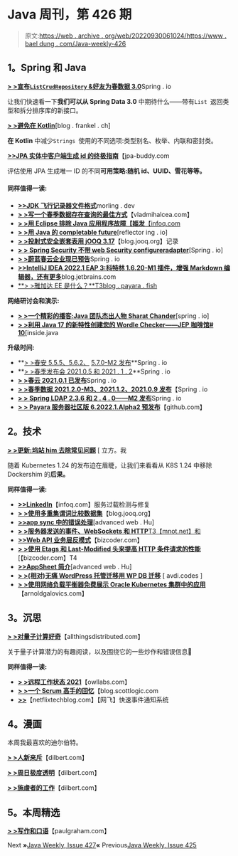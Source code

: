 # Java 周刊，第 426 期

> 原文:[https://web . archive . org/web/20220930061024/https://www . bael dung . com/Java-weekly-426](https://web.archive.org/web/20220930061024/https://www.baeldung.com/java-weekly-426)

## **1。Spring 和 Java**

[**> >宣布`ListCrudRepository` &好友为春数据 3.0**](https://web.archive.org/web/20220524065138/https://spring.io/blog/2022/02/22/announcing-listcrudrepository-friends-for-spring-data-3-0)Spring . io

让我们快速看一下**我们可以从 Spring Data 3.0** 中期待什么——带有`List `返回类型和拆分排序库的新接口。

[**> >避免在 Kotlin**](https://web.archive.org/web/20220524065138/https://blog.frankel.ch/avoid-stringly-typed-kotlin/)[blog . frankel . ch]

**在 Kotlin** 中减少`Strings `使用的不同选项:类型别名、枚举、内联和密封类。

[**>>JPA 实体中客户端生成 id 的终极指南**](https://web.archive.org/web/20220524065138/https://www.jpa-buddy.com/blog/the-ultimate-guide-on-client/)【jpa-buddy.com

评估使用 JPA 生成唯一 ID 的不同**可用策略:随机 id、UUID、雪花等等。**

#### **同样值得一读:**

*   [**>>JDK 飞行记录器文件格式**](https://web.archive.org/web/20220524065138/https://www.morling.dev/blog/jdk-flight-recorder-file-format/)morling . dev
*   [**> >写一个春季数据存在查询的最佳方式**](https://web.archive.org/web/20220524065138/https://vladmihalcea.com/spring-data-exists-query/)【vladmihalcea.com】
*   [**> >用 Eclipse 排除 Java 应用程序故障【姬发**【infoq.com](https://web.archive.org/web/20220524065138/https://www.infoq.com/news/2022/02/eclipse-jifa/)
*   [**> >用 Java 的 completable future**](https://web.archive.org/web/20220524065138/https://reflectoring.io/java-completablefuture/)[reflector ing . io]
*   [**> >投射式安全嵌套表用 jOOQ 3.17**](https://web.archive.org/web/20220524065138/https://blog.jooq.org/projecting-type-safe-nested-tablerecords-with-jooq-3-17/)【blog.jooq.org】记录
*   [**> > Spring Security 不带 web Security configureradapter**](https://web.archive.org/web/20220524065138/https://spring.io/blog/2022/02/21/spring-security-without-the-websecurityconfigureradapter)[Spring . io]
*   [**> >蔚蓝春云企业现已预告**](https://web.archive.org/web/20220524065138/https://spring.io/blog/2022/02/16/azure-spring-cloud-enterprise-is-now-available-in-preview)Spring . io
*   [**>>IntelliJ IDEA 2022.1 EAP 3:科特林 1.6.20-M1 插件，增强 Markdown 编辑器，还有更多**](https://web.archive.org/web/20220524065138/https://blog.jetbrains.com/idea/2022/02/intellij-idea-2022-1-eap-3/)blog.jetbrains.com
*   [**> >雅加达 EE 是什么？**T3blog . payara . fish](https://web.archive.org/web/20220524065138/https://blog.payara.fish/jakarta-ee-java-ee-guide)

**网络研讨会和演示:**

*   [**> >一个精彩的播客:Java 团队杰出人物 Sharat Chander**](https://web.archive.org/web/20220524065138/https://spring.io/blog/2022/02/17/a-bootiful-podcast-java-team-luminary-sharat-chander)[spring . io]
*   [**> >利用 Java 17 的新特性创建您的 Wordle Checker——JEP 咖啡馆# 10**](https://web.archive.org/web/20220524065138/https://inside.java/2022/02/22/jepcafe10/)[inside.java

**升级时间:**

*   **[> >春安 5.5.5、5.6.2、](https://web.archive.org/web/20220524065138/https://spring.io/blog/2022/02/21/spring-security-5-5-5-and-5-6-2-released) [5.7.0-M2 发布](https://web.archive.org/web/20220524065138/https://spring.io/blog/2022/02/21/spring-security-5-7-0-m2-released)**Spring . io
*   **[> >春季发布会 2021.0.5 和 2021 . 1 . 2](https://web.archive.org/web/20220524065138/https://spring.io/blog/2022/02/23/spring-session-2021-0-5-and-2021-1-2-released)**Spring . io
*   [**> >春云 2021.0.1 已发布**](https://web.archive.org/web/20220524065138/https://spring.io/blog/2022/02/18/spring-cloud-2021-0-1-has-been-released)Spring . io
*   [**> >春季数据 2021.2.0-M3、2021.1.2、2021.0.9 发布**](https://web.archive.org/web/20220524065138/https://spring.io/blog/2022/02/18/spring-data-2021-2-0-m3-2021-1-2-and-2021-0-9-released)【Spring . io
*   [**> > Spring LDAP 2.3.6 和 2 . 4 . 0——M2 发布**](https://web.archive.org/web/20220524065138/https://spring.io/blog/2022/02/17/spring-ldap-2-3-6-and-2-4-0-m2-released)Spring . io
*   [**> > Payara 服务器社区版 6.2022.1.Alpha2 预发布**](https://web.archive.org/web/20220524065138/https://github.com/payara/Payara/releases)【github.com】

## **2。技术**

[**> >更新:坞站 him 去除常见问题**](https://web.archive.org/web/20220524065138/https://kubernetes.io/blog/2022/02/17/dockershim-faq/) [ 立方。我

随着 Kubernetes 1.24 的发布迫在眉睫，让我们来看看从 K8S 1.24 中移除 Dockershim 的**后果。**

**同样值得一读:**

*   [**>>LinkedIn**](https://web.archive.org/web/20220524065138/https://www.infoq.com/news/2022/02/hodor-linkedin)【infoq.com】服务过载检测与修复
*   [**> >使用多重集谓词比较数据集**](https://web.archive.org/web/20220524065138/https://blog.jooq.org/use-multiset-predicates-to-compare-data-sets/)【blog.jooq.org】
*   [**>>app sync 中的错误处理**](https://web.archive.org/web/20220524065138/https://advancedweb.hu/error-handling-in-appsync/)[advanced web . Hu]
*   [**> >服务器发送的事件、WebSockets 和 HTTP**T3【mnot.net】和](https://web.archive.org/web/20220524065138/https://www.mnot.net/blog/2022/02/20/websockets)
*   [**>>Web API 业务层反模式**](https://web.archive.org/web/20220524065138/https://www.bizcoder.com/the-web-api-business-layer-anti-pattern)【bizcoder.com】
*   [**> >使用 Etags 和 Last-Modified 头来提高 HTTP 条件请求的性能**](https://web.archive.org/web/20220524065138/https://www.bizcoder.com/using-etags-and-last-modified-headers-to-improve-performance-with-http-conditional-requests)[【bizcoder.com】T4
*   [**>>AppSheet 简介**](https://web.archive.org/web/20220524065138/https://advancedweb.hu/intro-to-appsheet/)[advanced web . Hu]
*   [**> >(相对)无痛 WordPress 托管迁移用 WP DB 迁移**](https://web.archive.org/web/20220524065138/https://avdi.codes/relatively-painless-wordpress-hosting-migration-with-wp-db-migrate/) [ avdi.codes ]
*   [**> >使用网络负载平衡器免费展示 Oracle Kubernetes 集群中的应用**](https://web.archive.org/web/20220524065138/https://arnoldgalovics.com/oracle-kubernetes-free-network-load-balancer/)【arnoldgalovics.com】

## **3。沉思**

[**> >对量子计算好奇**](https://web.archive.org/web/20220524065138/https://www.allthingsdistributed.com/2022/02/curious-about-quantum-computing.html)【allthingsdistributed.com】

关于量子计算潜力的有趣阅读，以及围绕它的一些炒作和错误信息🙂

**同样值得一读:**

*   [**> >远程工作状态 2021**](https://web.archive.org/web/20220524065138/https://owllabs.com/state-of-remote-work/2021/)【owllabs.com】
*   [**> >一个 Scrum 高手的回忆**](https://web.archive.org/web/20220524065138/https://blog.scottlogic.com/2022/02/18/reminiscence-of-a-scrum-master-part-v.html)【blog.scottlogic.com
*   [**>>**](https://web.archive.org/web/20220524065138/https://netflixtechblog.com/rapid-event-notification-system-at-netflix-6deb1d2b57d1)【netflixtechblog.com】【网飞】快速事件通知系统

## **4。漫画**

本周我最喜欢的迪尔伯特。

[**> >人新来斥**](https://web.archive.org/web/20220524065138/https://dilbert.com/strip/2022-02-22)【dilbert.com】

[**> >周日极度透明**](https://web.archive.org/web/20220524065138/https://dilbert.com/strip/2022-02-20)【dilbert.com】

[**> >施虐者的工作**](https://web.archive.org/web/20220524065138/https://dilbert.com/strip/2022-02-18)【dilbert.com】

## **5。本周精选**

[**> >写作和口语**](https://web.archive.org/web/20220524065138/http://www.paulgraham.com/speak.html)【paulgraham.com】

Next **»**[Java Weekly, Issue 427](/web/20220524065138/https://www.baeldung.com/java-weekly-427)**«** Previous[Java Weekly, Issue 425](/web/20220524065138/https://www.baeldung.com/java-weekly-425)